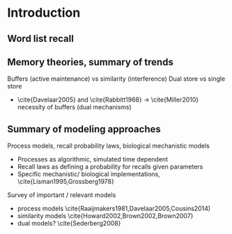 # Introduction
## Word list recall

## Memory theories, summary of trends
Buffers (active maintenance) vs similarity (interference)
Dual store vs single store

- \cite{Davelaar2005} and \cite{Rabbitt1968} -> \cite{Miller2010} necessity of buffers (dual mechanisms)

## Summary of modeling approaches
Process models, recall probability laws, biological mechanistic models

* Processes as algorithmic, simulated time dependent
* Recall laws as defining a probability for recalls given parameters
* Specific mechanistic/ biological implementations, \cite{Lisman1995,Grossberg1978}

Survey of important / relevant models

* process models \cite{Raaijmakers1981,Davelaar2005,Cousins2014)
* similarity models \cite{Howard2002,Brown2002,Brown2007}
* dual models? \cite{Sederberg2008}
